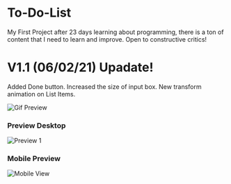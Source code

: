 # To-Do-List
My First Project after 23 days learning about programming, there is a ton of content that I need to learn and improve.
Open to constructive critics!

# **V1.1** (06/02/21) Upadate!

Added Done button.
Increased the size of input box.
New transform animation on List Items.


![Gif Preview](https://i.imgur.com/6TZ9o9P.gif)

### Preview Desktop
![Preview 1](https://i.imgur.com/PCYyVbv.png)

### Mobile Preview
![Mobile View](https://i.imgur.com/qzvGyZu.png)
